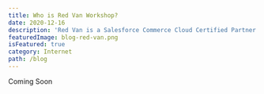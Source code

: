 ```yaml
---
title: Who is Red Van Workshop?
date: 2020-12-16
description: 'Red Van is a Salesforce Commerce Cloud Certified Partner. We make sites lean, fast, and powerful.'
featuredImage: blog-red-van.png
isFeatured: true
category: Internet
path: /blog
---
```

Coming Soon
